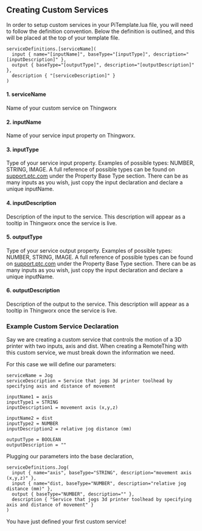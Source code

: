 ## Creating Custom Services

In order to setup custom services in your PiTemplate.lua file, you will need to follow the definition convention.
Below the definition is outlined, and this will be placed at the top of your template file.
```
serviceDefinitions.[serviceName](
  input { name="[inputName]", baseType="[inputType]", description="[inputDescription]" },
  output { baseType="[outputType]", description="[outputDescription]" },
  description { "[serviceDescription]" }
)
```
#### 1. serviceName
Name of your custom service on Thingworx

#### 2. inputName
Name of your service input property on Thingworx.

#### 3. inputType
Type of your service input property. Examples of possible types: NUMBER, STRING, IMAGE. A full reference of possible types can be found on [support.ptc.com](https://support.ptc.com/help/thingworx/platform/r9/en/index.html#page/ThingWorx%2FHelp%2FComposer%2FThings%2FThingProperties%2FThingProperties.html%23) under the Property Base Type section. There can be as many inputs as you wish, just copy the input declaration and declare a unique inputName.

#### 4. inputDescription
Description of the input to the service. This description will appear as a tooltip in Thingworx once the service is live.

#### 5. outputType
Type of your service output property. Examples of possible types: NUMBER, STRING, IMAGE. A full reference of possible types can be found on [support.ptc.com](https://support.ptc.com/help/thingworx/platform/r9/en/index.html#page/ThingWorx%2FHelp%2FComposer%2FThings%2FThingProperties%2FThingProperties.html%23) under the Property Base Type section. There can be as many inputs as you wish, just copy the input declaration and declare a unique inputName.

#### 6. outputDescription
Description of the output to the service. This description will appear as a tooltip in Thingworx once the service is live.


### Example Custom Service Declaration

Say we are creating a custom service that controls the motion of a 3D printer with two inputs, axis and dist. When creating a RemoteThing with this custom service, we must break down the information we need.

For this case we will define our parameters:
```
serviceName = Jog
serviceDescription = Service that jogs 3d printer toolhead by specifying axis and distance of movement

inputName1 = axis
inputType1 = STRING
inputDescription1 = movement axis (x,y,z)

inputName2 = dist
inputType2 = NUMBER
inputDescription2 = relative jog distance (mm)

outputType = BOOLEAN
outputDescription = ""
```
Plugging our parameters into the base declaration,
```
serviceDefinitions.Jog(
  input { name="axis", baseType="STRING", description="movement axis (x,y,z)" },
  input { name="dist, baseType="NUMBER", description="relative jog distance (mm)" },
  output { baseType="NUMBER", description="" },
  description { "Service that jogs 3d printer toolhead by specifying axis and distance of movement" }
)
```
You have just defined your first custom service!
